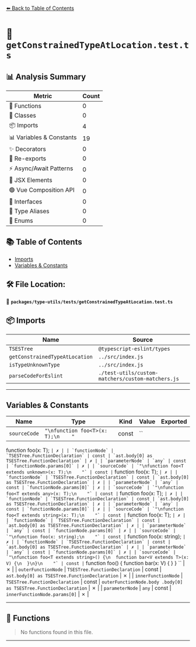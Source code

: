 [⬅️ Back to Table of Contents](../../../index.md)

# 📄 `getConstrainedTypeAtLocation.test.ts`

## 📊 Analysis Summary

| Metric | Count |
|--------|-------|
| 🔧 Functions | 0 |
| 🧱 Classes | 0 |
| 📦 Imports | 4 |
| 📊 Variables & Constants | 19 |
| ✨ Decorators | 0 |
| 🔄 Re-exports | 0 |
| ⚡ Async/Await Patterns | 0 |
| 💠 JSX Elements | 0 |
| 🟢 Vue Composition API | 0 |
| 📐 Interfaces | 0 |
| 📑 Type Aliases | 0 |
| 🎯 Enums | 0 |

## 📚 Table of Contents

- [Imports](#imports)
- [Variables & Constants](#variables-constants)

## 🛠️ File Location:
📂 **`packages/type-utils/tests/getConstrainedTypeAtLocation.test.ts`**

## 📦 Imports

| Name | Source |
|------|--------|
| `TSESTree` | `@typescript-eslint/types` |
| `getConstrainedTypeAtLocation` | `../src/index.js` |
| `isTypeUnknownType` | `../src/index.js` |
| `parseCodeForEslint` | `./test-utils/custom-matchers/custom-matchers.js` |


---

## Variables & Constants

| Name | Type | Kind | Value | Exported |
|------|------|------|-------|----------|
| `sourceCode` | `"\nfunction foo<T>(x: T);\n    "` | const | ``
function foo<T>(x: T);
    `` | ✗ |
| `functionNode` | `TSESTree.FunctionDeclaration` | const | `ast.body[0] as TSESTree.FunctionDeclaration` | ✗ |
| `parameterNode` | `any` | const | `functionNode.params[0]` | ✗ |
| `sourceCode` | `"\nfunction foo<T extends unknown>(x: T);\n    "` | const | ``
function foo<T extends unknown>(x: T);
    `` | ✗ |
| `functionNode` | `TSESTree.FunctionDeclaration` | const | `ast.body[0] as TSESTree.FunctionDeclaration` | ✗ |
| `parameterNode` | `any` | const | `functionNode.params[0]` | ✗ |
| `sourceCode` | `"\nfunction foo<T extends any>(x: T);\n    "` | const | ``
function foo<T extends any>(x: T);
    `` | ✗ |
| `functionNode` | `TSESTree.FunctionDeclaration` | const | `ast.body[0] as TSESTree.FunctionDeclaration` | ✗ |
| `parameterNode` | `any` | const | `functionNode.params[0]` | ✗ |
| `sourceCode` | `"\nfunction foo<T extends string>(x: T);\n    "` | const | ``
function foo<T extends string>(x: T);
    `` | ✗ |
| `functionNode` | `TSESTree.FunctionDeclaration` | const | `ast.body[0] as TSESTree.FunctionDeclaration` | ✗ |
| `parameterNode` | `any` | const | `functionNode.params[0]` | ✗ |
| `sourceCode` | `"\nfunction foo(x: string);\n    "` | const | ``
function foo(x: string);
    `` | ✗ |
| `functionNode` | `TSESTree.FunctionDeclaration` | const | `ast.body[0] as TSESTree.FunctionDeclaration` | ✗ |
| `parameterNode` | `any` | const | `functionNode.params[0]` | ✗ |
| `sourceCode` | `"\nfunction foo<T extends string>() {\n  function bar<V extends T>(x: V) {\n  }\n}\n    "` | const | ``
function foo<T extends string>() {
  function bar<V extends T>(x: V) {
  }
}
    `` | ✗ |
| `outerFunctionNode` | `TSESTree.FunctionDeclaration` | const | `ast.body[0] as TSESTree.FunctionDeclaration` | ✗ |
| `innerFunctionNode` | `TSESTree.FunctionDeclaration` | const | `outerFunctionNode.body
      .body[0] as TSESTree.FunctionDeclaration` | ✗ |
| `parameterNode` | `any` | const | `innerFunctionNode.params[0]` | ✗ |


---

## 🔧 Functions

> No functions found in this file.


---